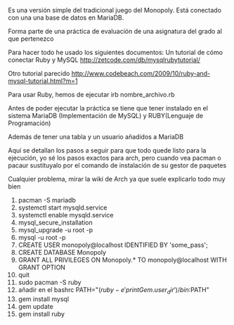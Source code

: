 Es una versión simple del tradicional juego del Monopoly.
Está conectado con una una base de datos en MariaDB.

Forma parte de una práctica de evaluación de una asignatura
del grado al que pertenezco

Para hacer todo he usado los siguientes documentos:
Un tutorial de cómo conectar Ruby y MySQL
http://zetcode.com/db/mysqlrubytutorial/

Otro tutorial parecido
http://www.codebeach.com/2009/10/ruby-and-mysql-tutorial.html?m=1

Para usar Ruby, hemos de ejecutar irb nombre_archivo.rb

Antes de poder ejecutar la práctica se tiene que tener instalado en el
sistema MariaDB (Implementación de MySQL) y RUBY(Lenguaje de Programación)

Además de tener una tabla y un usuario añadidos a MariaDB

Aquí se detallan los pasos a seguir para que todo quede listo para la ejecución, yo sé los pasos exactos para arch, pero cuando vea pacman o pacaur sustituyalo por el comando de instalación de su gestor de paquetes

Cualquier problema, mirar la wiki de Arch ya que suele explicarlo todo muy bien

1.	pacman -S mariadb
2.  systemctl start mysqld.service
3.  systemctl enable mysqld.service
4.	mysql_secure_installation
5.	mysql_upgrade -u root -p
6. 	mysql -u root -p
7.	CREATE USER monopoly@localhost IDENTIFIED BY 'some_pass';
8. 	CREATE DATABASE Monopoly
9. 	GRANT ALL PRIVILEGES ON Monopoly.* TO monopoly@localhost WITH GRANT OPTION
10.	quit
11. sudo pacman -S ruby
12.	añadir en el bashrc PATH="$(ruby -e 'print Gem.user_dir')/bin:$PATH"
13.	gem install mysql
14.	gem update
15. gem install ruby



